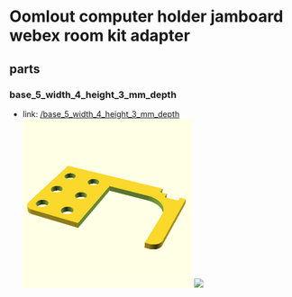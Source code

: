 # Oomlout computer holder jamboard webex room kit adapter


## parts

### base_5_width_4_height_3_mm_depth
* link: [/base_5_width_4_height_3_mm_depth](base_5_width_4_height_3_mm_depth)  
![](base_5_width_4_height_3_mm_depth/3dpr_300.png)  ![](base_5_width_4_height_3_mm_depth/image_300.jpg)
 
